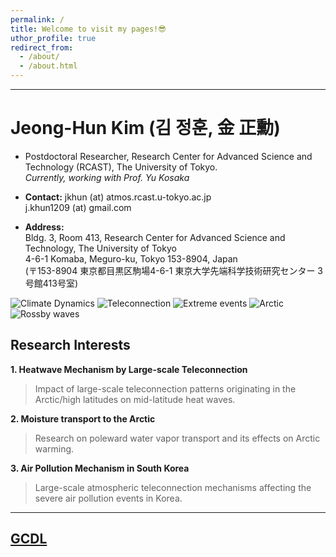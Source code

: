 ```yaml
---
permalink: /
title: Welcome to visit my pages!😎
uthor_profile: true
redirect_from: 
  - /about/
  - /about.html
---
```


---
# Jeong-Hun Kim (김 정훈, 金 正勳)

* Postdoctoral Researcher, Research Center for Advanced Science and Technology (RCAST), The University of Tokyo.<br>
_Currently, working with Prof. Yu Kosaka_<br>

* **Contact:** jkhun (at) atmos.rcast.u-tokyo.ac.jp<br>
j.khun1209 (at) gmail.com<br>   
* **Address:**<br>
  Bldg. 3, Room 413, Research Center for Advanced Science and Technology, The University of Tokyo<br>
  4-6-1 Komaba, Meguro-ku, Tokyo 153-8904, Japan<br>
  (〒153-8904 東京都目黒区駒場4-6-1 東京大学先端科学技術研究センター 3号館413号室)<br>

![Climate Dynamics](https://img.shields.io/badge/-Climate%20Dynamics-aqua?style=flat-square)
![Teleconnection](https://img.shields.io/badge/-Teleconnection-green?style=flat-square)
![Extreme events](https://img.shields.io/badge/-Extreme%20events-red?style=flat-square)
![Arctic](https://img.shields.io/badge/-Arctic-blue?style=flat-square)
![Rossby waves](https://img.shields.io/badge/-Rossby%20Waves-plum?style=flat-square)

## Research Interests

**1. Heatwave Mechanism by Large-scale Teleconnection**<br>
> Impact of large-scale teleconnection patterns originating in the Arctic/high latitudes on mid-latitude heat waves.<br>

**2. Moisture transport to the Arctic**<br>
> Research on poleward water vapor transport and its effects on Arctic warming.

**3. Air Pollution Mechanism in South Korea**<br>
> Large-scale atmospheric teleconnection mechanisms affecting the severe air pollution events in Korea.

----
## [GCDL](https://gcd.atmos.rcast.u-tokyo.ac.jp/kosaka_lab/ "GCDL")
